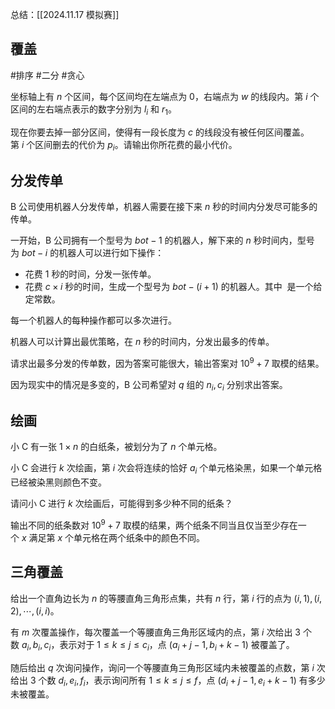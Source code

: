 总结：[[2024.11.17 模拟赛]]

## 覆盖

#排序 #二分 #贪心 

坐标轴上有 $n$ 个区间，每个区间均在左端点为 $0$，右端点为 $w$ 的线段内。第 $i$ 个区间的左右端点表示的数字分别为 $l_i$ 和 $r_1$。

现在你要去掉一部分区间，使得有一段长度为 $c$ 的线段没有被任何区间覆盖。第 $i$ 个区间删去的代价为 $p_i$。请输出你所花费的最小代价。

## 分发传单

B 公司使用机器人分发传单，机器人需要在接下来 $n$ 秒的时间内分发尽可能多的传单。

一开始，B 公司拥有一个型号为 $bot-1$ 的机器人，解下来的 $n$ 秒时间内，型号为 $bot-i$ 的机器人可以进行如下操作：

- 花费 $1$ 秒的时间，分发一张传单。
- 花费 $c\times i$ 秒的时间，生成一个型号为 $bot-(i+1)$ 的机器人。其中  是一个给定常数。

每一个机器人的每种操作都可以多次进行。

机器人可以计算出最优策略，在 $n$ 秒的时间内，分发出最多的传单。

请求出最多分发的传单数，因为答案可能很大，输出答案对 $10^9+7$ 取模的结果。

因为现实中的情况是多变的，B 公司希望对 $q$ 组的 $n_i,c_i$ 分别求出答案。

## 绘画

小 C 有一张 $1\times n$ 的白纸条，被划分为了 $n$ 个单元格。

小 C 会进行 $k$ 次绘画，第 $i$ 次会将连续的恰好 $a_i$ 个单元格染黑，如果一个单元格已经被染黑则颜色不变。

请问小 C 进行 $k$ 次绘画后，可能得到多少种不同的纸条？

输出不同的纸条数对 $10^9+7$ 取模的结果，两个纸条不同当且仅当至少存在一个 $x$ 满足第 $x$ 个单元格在两个纸条中的颜色不同。

## 三角覆盖

给出一个直角边长为 $n$ 的等腰直角三角形点集，共有 $n$ 行，第 $i$ 行的点为 $(i,1),(i,2),\cdots,(i,i)$。

有 $m$ 次覆盖操作，每次覆盖一个等腰直角三角形区域内的点，第 $i$ 次给出 $3$ 个数 $a_i,b_i,c_i$，表示对于 $1\le k\le j\le c_i$，点 $(a_i+j-1,b_i+k-1)$ 被覆盖了。

随后给出 $q$ 次询问操作，询问一个等腰直角三角形区域内未被覆盖的点数，第 $i$ 次给出 $3$ 个数 $d_i,e_i,f_i$，表示询问所有 $1\le k\le j\le f$，点 $(d_i+j-1,e_i+k-1)$ 有多少未被覆盖。